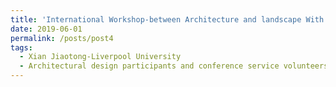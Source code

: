 ```yaml
---
title: 'International Workshop-between Architecture and landscape With BalkrishnaDoshi'
date: 2019-06-01
permalink: /posts/post4
tags:
  - Xian Jiaotong-Liverpool University
  - Architectural design participants and conference service volunteers
---
```

